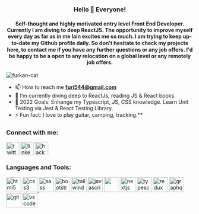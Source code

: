 <h3 align="center">Hello 👋 Everyone!</h1>
<h4 align="center">Self-thought and highly motivated entry level Front End Developer. Currently I am diving to deep ReactJS. The opportunity to improve myself
every day as far as in me lain excites me so much. I am trying to keep up-to-date my Github
proﬁle daily. So don’t hesitate to check my projects here, to contact me if you have any further questions or any job offers. I'd be happy to be a open to any relocation on a global level or any remotely job offers.</h4>

<p align="left"> <img src="https://komarev.com/ghpvc/?username=insomniumferum&label=Profile%20views&color=0e75b6&style=flat" alt="furkan-cat" /> </p>

- 📫 How to reach me **furi544@gmail.com**
- 🌱 I’m currently diving deep to ReactJs, reading JS & React books.
- 🥅 2022 Goals: Enhange my Typescript, JS, CSS knowledge. Learn Unit Testing via Jest & React Testing Library.
- ⚡ Fun fact: I love to play guitar, camping, tracking.**

<h3 align="left">Connect with me:</h3>
<a href="//twitter.com/furkancat" target="blank"><img align="center" src="https://skillicons.dev/icons?i=twitter" alt="twitter" height="35" width="35" /></a>
<a href="https://www.linkedin.com/in/furkan-%C3%A7at-20174216/" target="blank"><img align="center" src="https://skillicons.dev/icons?i=linkedin" alt="linkedin" height="35" width="35" /></a>
<a href="https://www.hackerrank.com/furi544" target="blank"><img align="center" src="https://raw.githubusercontent.com/rahuldkjain/github-profile-readme-generator/master/src/images/icons/Social/hackerearth.svg" alt="hackerrank" height="35" width="35" /></a>
<h3 align="left">Languages and Tools:</h3>
<p align="left">
<a href="https://www.w3.org/html/" target="_blank"><img src="https://skillicons.dev/icons?i=html" alt="html5" width="40" height="40"/></a> 
<a href="https://www.w3schools.com/css/" target="_blank"><img src="https://skillicons.dev/icons?i=css" alt="css3" width="40" height="40"/><a href="https://sass-lang.com" target="_blank"> <img src="https://skillicons.dev/icons?i=sass" alt="sass" width="40" height="40"/></a>
<a href="https://getbootstrap.com/" target="_blank"><img src="https://skillicons.dev/icons?i=bootstrap" alt="bootstrap" width="40" height="40"/></a>
  <a href="https://tailwindcss.com" target="_blank"><img src="https://skillicons.dev/icons?i=tailwind" alt="tailwind" width="40" height="40"/></a>
<a href="https://developer.mozilla.org/en-US/docs/Web/JavaScript" target="_blank"><img src="https://skillicons.dev/icons?i=js" alt="javascript" width="40" height="40"/></a>
<a href="https://reactjs.org/" target="_blank"><img width="40" height="40" src="https://skillicons.dev/icons?i=react"></a>
<a align="left"><a href="https://nextjs.org" target="_blank"><img src="https://skillicons.dev/icons?i=nextjs" alt="nextjs" width="40" height="40"/></a>
<a href="https://www.typescriptlang.org" target="_blank"><img src="https://skillicons.dev/icons?i=ts" alt="typescript" width="40" height="40"/></a>
<a href="https://redux.js.org" target="_blank"><img src="https://skillicons.dev/icons?i=redux" alt="redux" width="40" height="40"/></a>
<a href="https://graphql.org" target="_blank"><img src="https://skillicons.dev/icons?i=graphql" alt="graphql" width="40" height="40"/></a>
<a href="https://git-scm.com/" target="_blank"><img src="https://skillicons.dev/icons?i=git" alt="git" width="40" height="40"/></a>
<a href="https://code.visualstudio.com" target="_blank"><img src="https://skillicons.dev/icons?i=vscode" alt="vscode" width="40" height="40"/></a>
